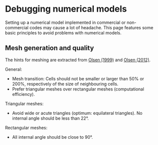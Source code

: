 # Debugging numerical models

Setting up a numerical model implemented in commercial or non-commercial codes may cause a lot of headache. This page features some basic principles to avoid problems with numerical models.



## Mesh generation and quality

The hints for meshing are extracted from [Olsen (1999)](http://folk.ntnu.no/nilsol/cfd/class2.pdf) and [Olsen (2012)](http://folk.ntnu.no/nilsol/tvm4155/flures6.pdf).

General:

* Mesh transition: Cells should not be smaller or larger than 50% or 200%, respectively of the size of neighbouring cells.
* Prefer triangular meshes over rectangular meshes (computational efficiency).


Triangular meshes:

* Avoid wide or acute triangles (optimum: equilateral triangles). No internal angle should be less than 22°.

Rectangular meshes:

* All internal angle should be close to 90°.


